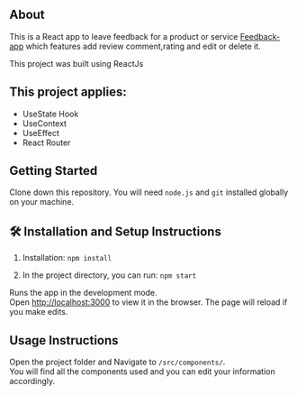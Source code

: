 ## About
This is a React app to leave feedback for a product or service <a href="https://feedback-ui-application.netlify.app/" target="_blank">Feedback-app</a> which features add review comment,rating and edit or delete it.<br/>

This project was built using ReactJs

## This project applies:

- UseState Hook
- UseContext
- UseEffect
- React Router

## Getting Started

Clone down this repository. You will need `node.js` and `git` installed globally on your machine.

## 🛠 Installation and Setup Instructions

1. Installation: `npm install`

2. In the project directory, you can run: `npm start`

Runs the app in the development mode.\
Open [http://localhost:3000](http://localhost:3000) to view it in the browser.
The page will reload if you make edits.

## Usage Instructions

Open the project folder and Navigate to `/src/components/`. <br/>
You will find all the components used and you can edit your information accordingly.
